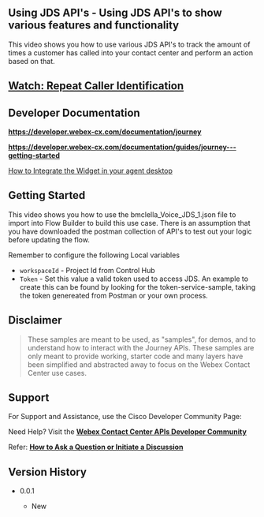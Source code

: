 ## Using JDS API's - Using JDS API's to show various features and functionality

This video shows you how to use various JDS API's to track the amount of times a customer has called into your contact center and perform an action based on that.

## [Watch: Repeat Caller Identification](https://app.vidcast.io/share/df3e7189-6000-44f2-bf22-5508522eeef3)

## Developer Documentation

**https://developer.webex-cx.com/documentation/journey**

**https://developer.webex-cx.com/documentation/guides/journey---getting-started**

[How to Integrate the Widget in your agent desktop](https://app.vidcast.io/share/0ebc75d5-62a4-4771-819e-518991c23b23)

## Getting Started

This video shows you how to use the bmclella_Voice_JDS_1.json file to import into Flow Builder to build this use case. There is an assumption that you have downloaded the postman collection of API's
to test out your logic before updating the flow.

Remember to configure the following Local variables

- `workspaceId` - Project Id from Control Hub
- `Token` - Set this value a valid token used to access JDS. An example to create this can be found by looking for the token-service-sample, taking the token genereated from Postman or your own process.

## Disclaimer

> These samples are meant to be used, as "samples", for demos, and to understand how to interact with the Journey APIs.
> These samples are only meant to provide working, starter code and many layers have been simplified and abstracted away to focus on the Webex Contact Center use cases.

## Support

For Support and Assistance, use the Cisco Developer Community Page:

Need Help? Visit the **[Webex Contact Center APIs Developer Community](https://community.cisco.com/t5/contact-center/bd-p/j-disc-dev-contact-center)**

Refer: **[How to Ask a Question or Initiate a Discussion](https://community.cisco.com/t5/contact-center/webex-contact-center-apis-developer-community-and-support/m-p/4558270)**

## Version History

- 0.0.1

  - New

    <!-- * See [commit change]() or See [release history]() -->
